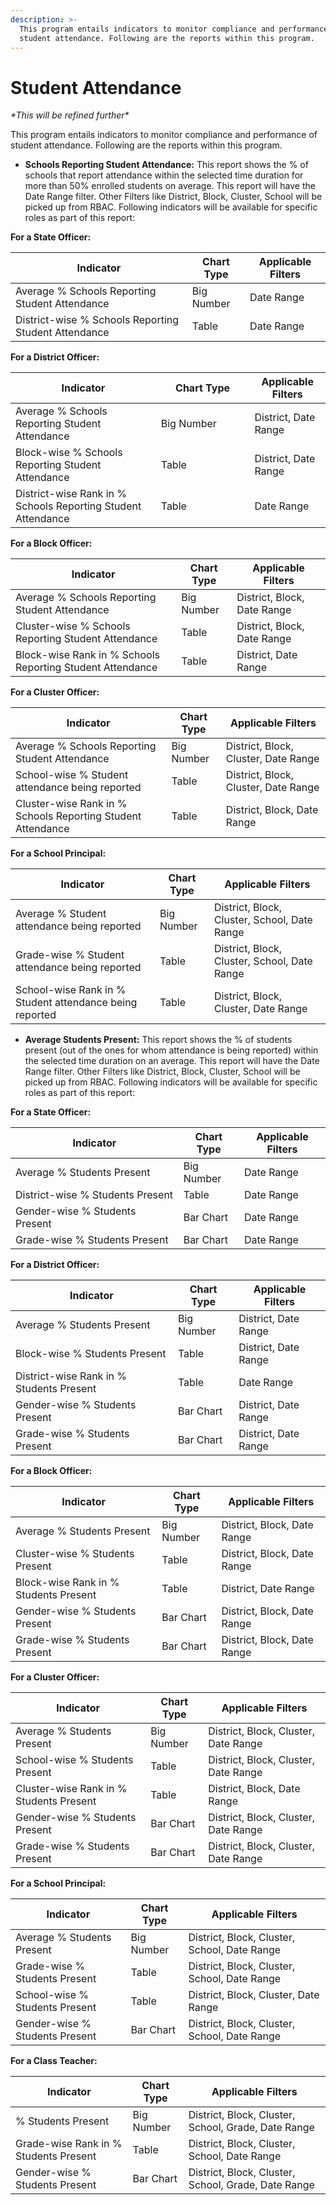 ```yaml
---
description: >-
  This program entails indicators to monitor compliance and performance of
  student attendance. Following are the reports within this program.
---
```


# Student Attendance

_\*This will be refined further\*_

This program entails indicators to monitor compliance and performance of student attendance. Following are the reports within this program.

* **Schools Reporting Student Attendance:** This report shows the % of schools that report attendance within the selected time duration for more than 50% enrolled students on average. This report will have the Date Range filter. Other Filters like District, Block, Cluster, School will be picked up from RBAC. Following indicators will be available for specific roles as part of this report:

**For a State Officer:**

<table data-full-width="true"><thead><tr><th>Indicator</th><th>Chart Type</th><th>Applicable Filters</th></tr></thead><tbody><tr><td>Average % Schools Reporting Student Attendance</td><td>Big Number</td><td>Date Range</td></tr><tr><td>District-wise % Schools Reporting Student Attendance</td><td>Table</td><td>Date Range</td></tr></tbody></table>

**For a District Officer:**

<table><thead><tr><th>Indicator</th><th width="133.66666666666666">Chart Type</th><th>Applicable Filters</th></tr></thead><tbody><tr><td>Average % Schools Reporting Student Attendance</td><td>Big Number</td><td>District, Date Range</td></tr><tr><td>Block-wise % Schools Reporting Student Attendance</td><td>Table</td><td>District, Date Range</td></tr><tr><td>District-wise Rank in % Schools Reporting Student Attendance</td><td>Table</td><td>Date Range</td></tr></tbody></table>

**For a Block Officer:**

| Indicator                                                 | Chart Type | Applicable Filters          |
| --------------------------------------------------------- | ---------- | --------------------------- |
| Average % Schools Reporting Student Attendance            | Big Number | District, Block, Date Range |
| Cluster-wise % Schools Reporting Student Attendance       | Table      | District, Block, Date Range |
| Block-wise Rank in % Schools Reporting Student Attendance | Table      | District, Date Range        |

**For a Cluster Officer:**

| Indicator                                                   | Chart Type | Applicable Filters                   |
| ----------------------------------------------------------- | ---------- | ------------------------------------ |
| Average % Schools Reporting Student Attendance              | Big Number | District, Block, Cluster, Date Range |
| School-wise % Student attendance being reported             | Table      | District, Block, Cluster, Date Range |
| Cluster-wise Rank in % Schools Reporting Student Attendance | Table      | District, Block, Date Range          |

**For a School Principal:**

| Indicator                                               | Chart Type | Applicable Filters                           |
| ------------------------------------------------------- | ---------- | -------------------------------------------- |
| Average % Student attendance being reported             | Big Number | District, Block, Cluster, School, Date Range |
| Grade-wise % Student attendance being reported          | Table      | District, Block, Cluster, School, Date Range |
| School-wise Rank in % Student attendance being reported | Table      | District, Block, Cluster, Date Range         |

* **Average Students Present:** This report shows the % of students present (out of the ones for whom attendance is being reported) within the selected time duration on an average. This report will have the Date Range filter. Other Filters like District, Block, Cluster, School will be picked up from RBAC. Following indicators will be available for specific roles as part of this report:

**For a State Officer:**

<table><thead><tr><th width="252.66666666666666">Indicator</th><th>Chart Type</th><th>Applicable Filters</th></tr></thead><tbody><tr><td>Average % Students Present</td><td>Big Number</td><td>Date Range</td></tr><tr><td>District-wise % Students Present</td><td>Table</td><td>Date Range</td></tr><tr><td>Gender-wise % Students Present</td><td>Bar Chart</td><td>Date Range</td></tr><tr><td>Grade-wise % Students Present</td><td>Bar Chart</td><td>Date Range</td></tr></tbody></table>

**For a District Officer:**

| Indicator                                | Chart Type | Applicable Filters   |
| ---------------------------------------- | ---------- | -------------------- |
| Average % Students Present               | Big Number | District, Date Range |
| Block-wise % Students Present            | Table      | District, Date Range |
| District-wise Rank in % Students Present | Table      | Date Range           |
| Gender-wise % Students Present           | Bar Chart  | District, Date Range |
| Grade-wise % Students Present            | Bar Chart  | District, Date Range |

**For a Block Officer:**

| Indicator                             | Chart Type | Applicable Filters          |
| ------------------------------------- | ---------- | --------------------------- |
| Average % Students Present            | Big Number | District, Block, Date Range |
| Cluster-wise % Students Present       | Table      | District, Block, Date Range |
| Block-wise Rank in % Students Present | Table      | District, Date Range        |
| Gender-wise % Students Present        | Bar Chart  | District, Block, Date Range |
| Grade-wise % Students Present         | Bar Chart  | District, Block, Date Range |

**For a Cluster Officer:**

| Indicator                               | Chart Type | Applicable Filters                   |
| --------------------------------------- | ---------- | ------------------------------------ |
| Average % Students Present              | Big Number | District, Block, Cluster, Date Range |
| School-wise % Students Present          | Table      | District, Block, Cluster, Date Range |
| Cluster-wise Rank in % Students Present | Table      | District, Block, Date Range          |
| Gender-wise % Students Present          | Bar Chart  | District, Block, Cluster, Date Range |
| Grade-wise % Students Present           | Bar Chart  | District, Block, Cluster, Date Range |

**For a School Principal:**

| Indicator                      | Chart Type | Applicable Filters                           |
| ------------------------------ | ---------- | -------------------------------------------- |
| Average % Students Present     | Big Number | District, Block, Cluster, School, Date Range |
| Grade-wise % Students Present  | Table      | District, Block, Cluster, School, Date Range |
| School-wise % Students Present | Table      | District, Block, Cluster, Date Range         |
| Gender-wise % Students Present | Bar Chart  | District, Block, Cluster, School, Date Range |

**For a Class Teacher:**

| Indicator                             | Chart Type | Applicable Filters                                  |
| ------------------------------------- | ---------- | --------------------------------------------------- |
| % Students Present                    | Big Number | District, Block, Cluster, School, Grade, Date Range |
| Grade-wise Rank in % Students Present | Table      | District, Block, Cluster, School, Date Range        |
| Gender-wise % Students Present        | Bar Chart  | District, Block, Cluster, School, Grade, Date Range |
